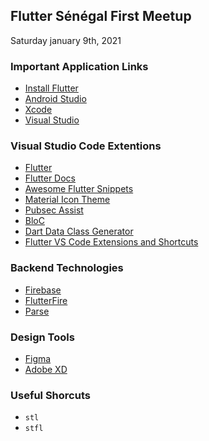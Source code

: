 ## Flutter Sénégal First Meetup
Saturday january 9th, 2021

### Important Application Links
* [Install Flutter](https://flutter.dev/docs/get-started/install)
* [Android Studio](https://developer.android.com/studio)
* [Xcode](https://apps.apple.com/us/app/xcode/id497799835?mt=12)
* [Visual Studio](https://code.visualstudio.com)

### Visual Studio Code Extentions
* [Flutter](https://marketplace.visualstudio.com/items?itemName=Dart-Code.flutter)
* [Flutter Docs](https://flutter.dev/docs/get-started/editor?tab=vscode)
* [Awesome Flutter Snippets](https://marketplace.visualstudio.com/items?itemName=Nash.awesome-flutter-snippets)
* [Material Icon Theme](https://marketplace.visualstudio.com/items?itemName=PKief.material-icon-theme)
* [Pubsec Assist](https://marketplace.visualstudio.com/items?itemName=jeroen-meijer.pubspec-assist)
* [BloC](https://marketplace.visualstudio.com/items?itemName=FelixAngelov.bloc)
* [Dart Data Class Generator](https://marketplace.visualstudio.com/items?itemName=BendixMa.dart-data-class-generator)
* [Flutter VS Code Extensions and Shortcuts](https://marcusng.com/blog/220685/flutter-vscode)

### Backend Technologies
* [Firebase](https://firebase.google.com/)
* [FlutterFire](https://firebase.flutter.dev/)
* [Parse](https://parseplatform.org/)

### Design Tools
* [Figma](https://www.figma.com/)
* [Adobe XD](https://www.adobe.com/products/xd.html)

### Useful Shorcuts
* ``` stl ```
* ``` stfl ```